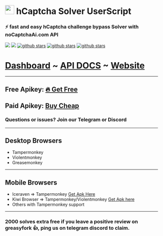 <h1><img src="https://avatars.githubusercontent.com/u/110127579?s=200&v=4" width="30px" /> hCaptcha Solver UserScript </h1>

### ⚡ fast and easy hCaptcha challenge bypass Solver with noCaptchaAi.com API

<p>
<a href="https://t.me/noCaptchaAi" target="_blank"><img src="https://img.shields.io/badge/Telegram-2CA5E0?style=for-the-badge&logo=telegram&logoColor=white"></a>
<a href="https://discord.gg/E7FfzhZqzA" target="_blank"><img src="https://img.shields.io/badge/Discord-7289DA?style=for-the-badge&logo=discord&logoColor=white"></a>
<a href="https://github.com/shimuldn/hCaptchaSolverApi/"><img alt="github stars" src="https://img.shields.io/github/stars/shimuldn/hCaptchaSolverApi?style=for-the-badge"></a>
<a href="https://github.com/shimuldn/hCaptchaSolverApi/"><img alt="github stars" src="https://img.shields.io/npm/v/nocaptchaai-puppeteer?label=npm-puppeteer-solver&style=for-the-badge"></a>
<a href="https://github.com/shimuldn/hCaptchaSolverApi/"><img alt="github stars" src="https://img.shields.io/npm/v/nocaptchasolver?label=npm-selenium-solver&style=for-the-badge"></a>
</p>

# [Dashboard](https://dash.nocaptchaai.com)  ~ [API DOCS](https://docs.nocaptchaai.com) ~ [Website](https://nocaptchaai.com)
-----

## Free Apikey: [🔥 Get Free](https://nocaptchaai.com/register)
## Paid Apikey: [Buy Cheap](https://dash.nocaptchaai.com) 
### Questions or issues? Join our Telegram or Discord

-----

## Desktop Browsers

- Tampermonkey
- Violentmonkey
- Greasemonkey

-----
## Mobile Browsers

- Iceraven => Tampermonkey [Get Apk Here](https://github.com/fork-maintainers/iceraven-browser)
- Kiwi Browser => Tampermonkey/Violentmonkey [Get Apk here](https://kiwibrowser.com/)
- Others with Tampermonkey support

-----
### 2000 solves extra free if you leave a positive review on greasyfork 👍, ping us on telegram discord to claim.

